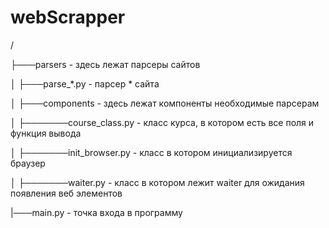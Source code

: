 # webScrapper

/

├───parsers                 - здесь лежат парсеры сайтов

│   ├───parse_*.py          - парсер * сайта

│   ├───components            - здесь лежат компоненты необходимые парсерам

│   ├───────course_class.py     - класс курса, в котором есть все поля и функция вывода  

│   ├───────init_browser.py     - класс в котором инициализируется браузер

│   ├───────waiter.py           - класс в котором лежит waiter для ожидания появления веб элементов

|───main.py                 - точка входа в программу
